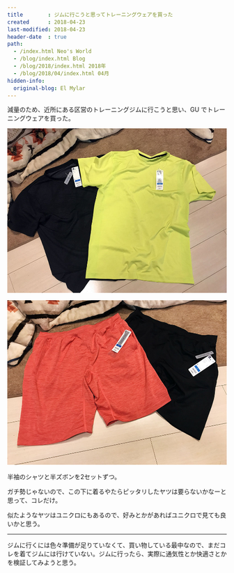```yaml
---
title        : ジムに行こうと思ってトレーニングウェアを買った
created      : 2018-04-23
last-modified: 2018-04-23
header-date  : true
path:
  - /index.html Neo's World
  - /blog/index.html Blog
  - /blog/2018/index.html 2018年
  - /blog/2018/04/index.html 04月
hidden-info:
  original-blog: El Mylar
---
```


減量のため、近所にある区営のトレーニングジムに行こうと思い、GU でトレーニングウェアを買った。

![上2つ](./23-02-01.jpg)

![下2つ](./23-02-02.jpg)

半袖のシャツと半ズボンを2セットずつ。

ガチ勢じゃないので、この下に着るやたらピッタリしたヤツは要らないかなーと思って、コレだけ。

似たようなヤツはユニクロにもあるので、好みとかがあればユニクロで見ても良いかと思う。

-----

ジムに行くには色々準備が足りていなくて、買い物している最中なので、まだコレを着てジムには行けていない。ジムに行ったら、実際に通気性とか快適さとかを検証してみようと思う。
